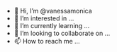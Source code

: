 - 👋 Hi, I’m @vanessamonica
- 👀 I’m interested in ...
- 🌱 I’m currently learning ...
- 💞️ I’m looking to collaborate on ...
- 📫 How to reach me ...

<!---
vanessamonica/vanessamonica is a ✨ special ✨ repository because its `README.md` (this file) appears on your GitHub profile.
You can click the Preview link to take a look at your changes.
--->
